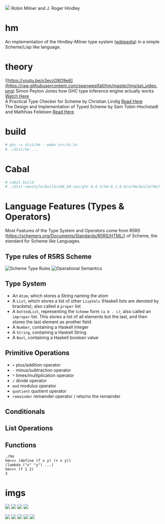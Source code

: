 ![](https://github.com/seanwestfall/hm/blob/master/img/hm.png)
Robin Milner and J. Roger Hindley  

# hm
An implementation of the Hindley-Milner type system ([wikipedia](https://en.wikipedia.org/wiki/Hindley%E2%80%93Milner_type_system)) in a simple Scheme/Lisp like language.

# theory
![https://youtu.be/x3evzO8O9e8](https://raw.githubusercontent.com/seanwestfall/hm/master/img/spj_video.png)
Simon Peyton Jones how GHC type inference engine actually works [Watch Here](https://youtu.be/x3evzO8O9e8)  
A Practical Type Checker for Scheme by Christian Lindig [Read Here](https://github.com/seanwestfall/scientific_papers/blob/master/papers/10.1.1.56.9923.pdf)  
The Design and Implementation of Typed Scheme by Sam Tobin-Hochstadt and Mathhias Felleisen [Read Here](https://github.com/seanwestfall/scientific_papers/blob/master/papers/popl08-thf.pdf)  

# build
```bash
# ghc -o dist/hm --make src/hs.hs
# ./dist/hm ...
```

# Cabal
```bash
# cabal build
# ./dist-newstyle/build/x86_64-osx/ghc-8.6.5/hm-0.1.0.0/x/hm/build/hm/hm
```

# Language Features (Types & Operators)
Most Features of the Type System and Operators come from R5RS (https://schemers.org/Documents/Standards/R5RS/HTML/) of Scheme, the standard for Scheme like Languages.

## Type rules of R5RS Scheme
![Scheme Type Rules](https://raw.githubusercontent.com/seanwestfall/hm/master/img/scheme_type_rules.png)
![Operational Semantics](https://raw.githubusercontent.com/seanwestfall/hm/master/img/operational_semantics.png)

## Type System
* An `Atom`, which stores a String naming the atom
* A `List`, which stores a list of other `LispVals` (Haskell lists are denoted by brackets); also called a `proper` list
* A `DottedList`, representing the `Scheme` form `(a b . c)`; also called an `improper` list. This stores a list of all elements but the last, and then stores the last element as another field
* A `Number`, containing a Haskell Integer
* A `String`, containing a Haskell String
* A `Bool`, containing a Haskell boolean value

## Primitive Operations
* `+` plus/addition operator
* `-` minus/subtraction operator
* `*` times/multiplication operator
* `/` divide operator
* `mod` modulus operator
* `quotient` quotient operator
* `remainder` remainder operator / returns the remainder

## Conditionals

## List Operations

## Functions

```
./hm
hm>>> (define (f x y) (+ x y))
(lambda ("x" "y") ...)
hm>>> (f 1 2)
3
```

# imgs
![](https://raw.githubusercontent.com/seanwestfall/hm/master/img/img_1.png)
![](https://raw.githubusercontent.com/seanwestfall/hm/master/img/img_2.png)
![](https://raw.githubusercontent.com/seanwestfall/hm/master/img/img_2_2.png)
![](https://raw.githubusercontent.com/seanwestfall/hm/master/img/img_3.png)
<!-- ![](https://raw.githubusercontent.com/seanwestfall/hm/master/img/img_9.png) -->
![](https://raw.githubusercontent.com/seanwestfall/hm/master/img/img_4.png)
![](https://raw.githubusercontent.com/seanwestfall/hm/master/img/img_5.png)
![](https://raw.githubusercontent.com/seanwestfall/hm/master/img/img_6.png)
![](https://raw.githubusercontent.com/seanwestfall/hm/master/img/img_7.png)
![](https://raw.githubusercontent.com/seanwestfall/hm/master/img/img_8.png)
